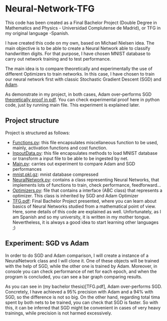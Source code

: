 # Neural-Network-TFG
 
This code has been created as a Final Bachelor Project (Double Degree in Mathematics and Physics - Universidad Complutense de Madrid), or TFG in my original language -Spanish.

I have created this code on my own, based on Michael Nielsen idea. The main objective is to be able to create a Neural Network able to classify handwritten digits. For that purpose, I have chosen MNIST database to carry out network training and to test performance.

The main idea is to compare theoretically and experimentally the use of different Optimizers to train networks. In this case, I have chosen to train our neural network first with classic Stochastic Gradient Descent (SGD) and [Adam](https://arxiv.org/abs/1412.6980).

As demonstrate in my project, in both cases, Adam over-performs SGD [theoretically proof in pdf](TFG.pdf). You can check experimental proof here in python code, just by running main file. This experiment is explained later.

## Project structure

Project is structured as follows:
- [Functions.py](Functions.py): this file encapsulates miscellaneous function to be used, mainly, activation functions and cost function.
- [InpoutData.py](InputData.py): this file encapsulates methods to load MNIST database or transform a input file to be able to be ingested by net.
- [Main.py](Main.py): carries out experiment to compare Adam and SGD performances
- [mnist.pkl.gz](mnist.pkl.gz): mnist database compressed
- [NeuralNetwork.py](NeuralNetwork.py): contains a class representing Neural Networks, that implements lots of functions to train, check performance, feedforward...
- [Optimizers.py](Optimizers.py):  file that contains a interface (ABC class) that represents a optimizer. This class is inherited by SGD and Adam Optimizer 
- [TFG.pdf](TFG.pdf): Final Bachelor Project presented, where you can learn about basics of Neural Networks studied from a mathematical point of view. Here, some details of this code are explained as well. Unfortunately, as I am Spanish and so my university, it is written in my mother tongue. Nevertheless, it is always a good idea to start learning other languages ;)

## Experiment: SGD vs Adam

In order to do SGD and Adam comparison, I will create a instance of a NeuralNetwork class and I will clone it. One of these objects will be trained with the help of SGD, while the other one is trained by Adam. Moreover, in console you can check performance of net for each epoch, and when the program is concluded, you can see a bar graph comparing results.

As you can see in (my bachelor thesis)[TFG.pdf], Adam over-performs SGD. Concretely, I have achieved a 95% precision with Adam and a 94% with SGD, so the difference is not so big. On the other hand, regarding total tima spent by both nets to be trained, you can check that SGD is faster. So with this, it can be inferred that SGD might be convenient in cases of very heavy trainings, while precision is not harmed excessively.